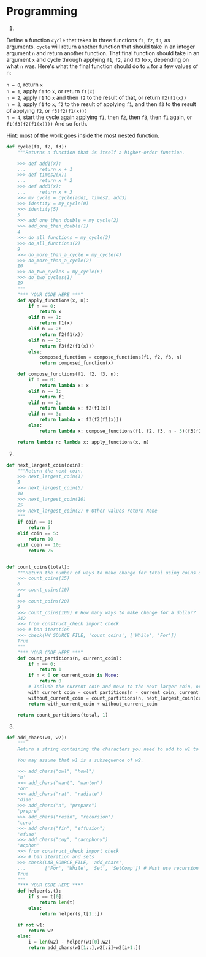 # Programming
1. 
Define a function `cycle` that takes in three functions `f1`, `f2`, `f3`, as arguments. `cycle` will return another function that should take in an integer argument `n` and return another function. That final function should take in an argument `x` and cycle through applying `f1`, `f2`, and `f3` to `x`, depending on what `n` was. Here's what the final function should do to `x` for a few values of n:

`n = 0`, return `x`  
`n = 1`, apply `f1` to `x`, or return `f1(x)`  
`n = 2`, apply `f1` to `x` and then `f2` to the result of that, or return `f2(f1(x))`  
`n = 3`, apply `f1` to `x`, `f2` to the result of applying `f1`, and then `f3` to the result of applying `f2`, or `f3(f2(f1(x)))`  
`n = 4`, start the cycle again applying `f1`, then `f2`, then `f3`, then `f1` again, or `f1(f3(f2(f1(x))))`
    And so forth.
    
Hint: most of the work goes inside the most nested function.
```Python
def cycle(f1, f2, f3):
    """Returns a function that is itself a higher-order function.

    >>> def add1(x):
    ...     return x + 1
    >>> def times2(x):
    ...     return x * 2
    >>> def add3(x):
    ...     return x + 3
    >>> my_cycle = cycle(add1, times2, add3)
    >>> identity = my_cycle(0)
    >>> identity(5)
    5
    >>> add_one_then_double = my_cycle(2)
    >>> add_one_then_double(1)
    4
    >>> do_all_functions = my_cycle(3)
    >>> do_all_functions(2)
    9
    >>> do_more_than_a_cycle = my_cycle(4)
    >>> do_more_than_a_cycle(2)
    10
    >>> do_two_cycles = my_cycle(6)
    >>> do_two_cycles(1)
    19
    """
    "*** YOUR CODE HERE ***"
    def apply_functions(x, n):
        if n == 0:
            return x
        elif n == 1:
            return f1(x)
        elif n == 2:
            return f2(f1(x))
        elif n == 3:
            return f3(f2(f1(x)))
        else:
            composed_function = compose_functions(f1, f2, f3, n)
            return composed_function(x)

    def compose_functions(f1, f2, f3, n):
        if n == 0:
            return lambda x: x
        elif n == 1:
            return f1
        elif n == 2:
            return lambda x: f2(f1(x))
        elif n == 3:
            return lambda x: f3(f2(f1(x)))
        else:
            return lambda x: compose_functions(f1, f2, f3, n - 3)(f3(f2(f1(x))))

    return lambda n: lambda x: apply_functions(x, n)

```

2. 
```Python
def next_largest_coin(coin):
    """Return the next coin. 
    >>> next_largest_coin(1)
    5
    >>> next_largest_coin(5)
    10
    >>> next_largest_coin(10)
    25
    >>> next_largest_coin(2) # Other values return None
    """
    if coin == 1:
        return 5
    elif coin == 5:
        return 10
    elif coin == 10:
        return 25


def count_coins(total):
    """Return the number of ways to make change for total using coins of value of 1, 5, 10, 25.
    >>> count_coins(15)
    6
    >>> count_coins(10)
    4
    >>> count_coins(20)
    9
    >>> count_coins(100) # How many ways to make change for a dollar?
    242
    >>> from construct_check import check
    >>> # ban iteration
    >>> check(HW_SOURCE_FILE, 'count_coins', ['While', 'For'])                                          
    True
    """
    "*** YOUR CODE HERE ***"
    def count_partitions(n, current_coin):
        if n == 0:
            return 1
        if n < 0 or current_coin is None:
            return 0
        # Include the current coin and move to the next larger coin, or exclude the current coin
        with_current_coin = count_partitions(n - current_coin, current_coin)
        without_current_coin = count_partitions(n, next_largest_coin(current_coin))
        return with_current_coin + without_current_coin

    return count_partitions(total, 1)
```

3. 
```Python
def add_chars(w1, w2):
    """
    Return a string containing the characters you need to add to w1 to get w2.

    You may assume that w1 is a subsequence of w2.

    >>> add_chars("owl", "howl")
    'h'
    >>> add_chars("want", "wanton")
    'on'
    >>> add_chars("rat", "radiate")
    'diae'
    >>> add_chars("a", "prepare")
    'prepre'
    >>> add_chars("resin", "recursion")
    'curo'
    >>> add_chars("fin", "effusion")
    'efuso'
    >>> add_chars("coy", "cacophony")
    'acphon'
    >>> from construct_check import check
    >>> # ban iteration and sets
    >>> check(LAB_SOURCE_FILE, 'add_chars',
    ...       ['For', 'While', 'Set', 'SetComp']) # Must use recursion
    True
    """
    "*** YOUR CODE HERE ***"
    def helper(s,t):
        if s == t[0]:
            return len(t)
        else:
            return helper(s,t[1::])

    if not w1:
        return w2
    else:
        i = len(w2) - helper(w1[0],w2)
        return add_chars(w1[1::],w2[:i]+w2[i+1:])
```